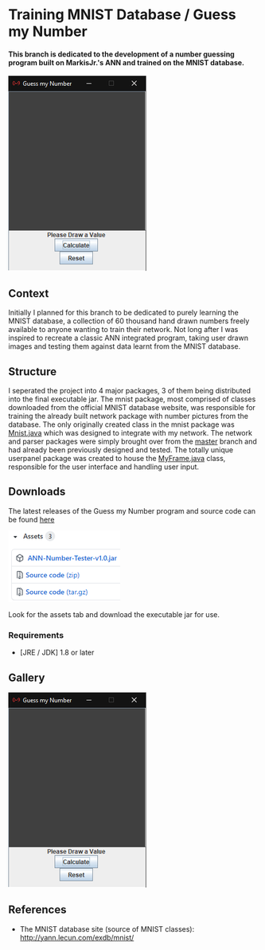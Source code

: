 # Training MNIST Database / Guess my Number
#### This branch is dedicated to the development of a number guessing program built on MarkisJr.'s ANN and trained on the MNIST database.

![icon](icon.png)

## Context
Initially I planned for this branch to be dedicated to purely learning the MNIST database, a collection of 60 thousand hand drawn numbers freely available to anyone wanting to train their network. Not long after I was inspired to recreate a classic ANN integrated program, taking user drawn images and testing them against data learnt from the MNIST database.

## Structure
I seperated the project into 4 major packages, 3 of them being distributed into the final executable jar. The mnist package, most comprised of classes downloaded from the official MNIST database website, was responsible for training the already built network package with number pictures from the database. The only originally created class in the mnist package was [Mnist.java](src/mnist/Mnist.java) which was designed to integrate with my network. The network and parser packages were simply brought over from the [master](https://github.com/MarkisJr/neuralnetwork/tree/master) branch and had already been previously designed and tested. The totally unique userpanel package was created to house the [MyFrame.java](src/userpanel/MyFrame.java) class, responsible for the user interface and handling user input.

## Downloads
The latest releases of the Guess my Number program and source code can be found [here](https://github.com/MarkisJr/neuralnetwork/releases)

![assets](assets.png)

Look for the assets tab and download the executable jar for use.

### Requirements
- [JRE / JDK] 1.8 or later

## Gallery
![frame](frame.png)

## References
- The MNIST database site (source of MNIST classes): http://yann.lecun.com/exdb/mnist/
